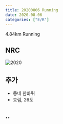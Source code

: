 ```yaml
---
title: 20200806 Running 
date: 2020-08-06
categories: ["E/R"]
---
```


4.84km Running 

## NRC

![2020](/img/20200806.jpg)

## 추가

*   동네 한바퀴
*   흐림, 26도

## ..


